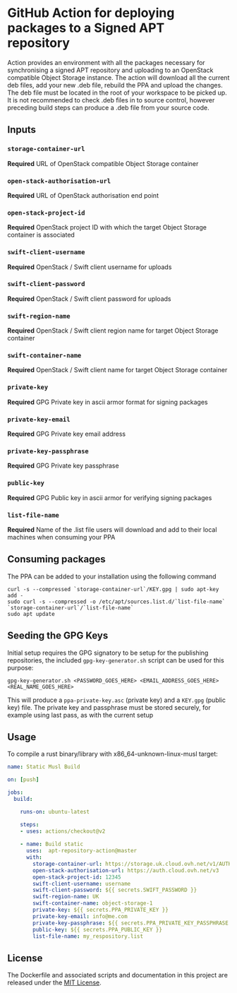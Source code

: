 # GitHub Action for deploying packages to a Signed APT repository

Action provides an environment with all the packages necessary for synchronising a signed APT repository and uploading to an OpenStack compatible Object Storage instance.
The action will download all the current deb files, add your new .deb file, rebuild the PPA and upload the changes. The deb file must be located in the root of your workspace to be picked up.
It is not recommended to check .deb files in to source control, however preceding build steps can produce a .deb file from your source code.

## Inputs

### `storage-container-url`
**Required** URL of OpenStack compatible Object Storage container
### `open-stack-authorisation-url`
**Required** URL of OpenStack authorisation end point
### `open-stack-project-id`
**Required** OpenStack project ID with which the target Object Storage container is associated
### `swift-client-username`
**Required** OpenStack / Swift client username for uploads
### `swift-client-password`
**Required** OpenStack / Swift client password for uploads
### `swift-region-name`
**Required** OpenStack / Swift client region name for target Object Storage container
### `swift-container-name`
**Required** OpenStack / Swift client name for target Object Storage container
### `private-key`
**Required** GPG Private key in ascii armor format for signing packages
### `private-key-email`
**Required** GPG Private key email address
### `private-key-passphrase`
**Required** GPG Private key passphrase
### `public-key`
**Required** GPG Public key in ascii armor for verifying signing packages
### `list-file-name`
**Required** Name of the .list file users will download and add to their local machines when consuming your PPA

## Consuming packages

The PPA can be added to your installation using the following command
```shell script
curl -s --compressed `storage-container-url`/KEY.gpg | sudo apt-key add -
sudo curl -s --compressed -o /etc/apt/sources.list.d/`list-file-name` `storage-container-url`/`list-file-name`
sudo apt update
```
## Seeding the GPG Keys

Initial setup requires the GPG signatory to be setup for the publishing repositories, the included `gpg-key-generator.sh` script can be used for this purpose:
```shell script
gpg-key-generator.sh <PASSWORD_GOES_HERE> <EMAIL_ADDRESS_GOES_HERE> <REAL_NAME_GOES_HERE>
``` 
This will produce a `ppa-private-key.asc` (private key) and a `KEY.gpg` (public key) file. The private key and passphrase must be stored securely, for example using last pass, as with the current setup

## Usage

To compile a rust binary/library with x86_64-unknown-linux-musl target:

```yaml
name: Static Musl Build

on: [push]

jobs:
  build:

    runs-on: ubuntu-latest

    steps:
    - uses: actions/checkout@v2
      
    - name: Build static
      uses:  apt-repository-action@master
      with:
        storage-container-url: https://storage.uk.cloud.ovh.net/v1/AUTH_12345/object-storage-1
        open-stack-authorisation-url: https://auth.cloud.ovh.net/v3
        open-stack-project-id: 12345
        swift-client-username: username
        swift-client-password: ${{ secrets.SWIFT_PASSWORD }}
        swift-region-name: UK
        swift-container-name: object-storage-1
        private-key: ${{ secrets.PPA_PRIVATE_KEY }}
        private-key-email: info@me.com
        private-key-passphrase: ${{ secrets.PPA_PRIVATE_KEY_PASSPHRASE }}
        public-key: ${{ secrets.PPA_PUBLIC_KEY }}
        list-file-name: my_respository.list
```

## License

The Dockerfile and associated scripts and documentation in this project are released under the [MIT License](LICENSE-MIT.txt).

